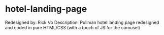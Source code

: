 # hotel-landing-page
Redesigned by: Rick Vo
Description: Pullman hotel landing page redesigned and coded in pure HTML/CSS (with a touch of JS for the carousel)

